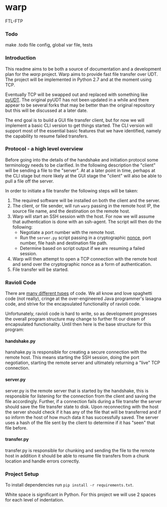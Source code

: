 warp
====

FTL-FTP

### Todo
make .todo file
config, global var file,
tests

### Introduction
This readme aims to be both a source of documentation and a development plan
for the *warp* project. Warp aims to provide fast file transfer over UDT. 
The project will be implemented in Python 2.7 and at the moment using TCP.

Eventually TCP will be swapped out and replaced with something like 
[pyUDT](https://github.com/cjhanks/PyUDT). The original pyUDT has not been 
updated in a while and there appear to be several forks that may be better than
the original repository but this will be discussed at a later date. 

The end goal is to build a GUI file transfer client, but for now we will 
implement a basic CLI version to get things started. The CLI version will 
support most of the essential basic features that we have identified, namely 
the capability to resume failed transfers.

### Protocol - a high level overview
Before going into the details of the handshake and initiation protocol some
terminology needs to be clarified. In the following description the 
"client" will be sending a file to the "server". At at a later point in time,
perhaps at the CLI stage but more likely at the GUI stage the "client" will 
also be able to pull a file off the server.

In order to initiate a file transfer the following steps will be taken:

1. The required software will be installed on both the client and the server.
2. The client, or file sender, will run `warp` passing in the remote host 
IP, the source file name, and the destination on the remote host.
3. Warp will start an SSH session with the host. For now we will assume
that authentication is done with an ssh-agent. The script will then do the 
following:
    - Negotiate a port number with the remote host.
    - Run the `server.py` script passing in a cryptographic 
      [nonce](http://en.wikipedia.org/wiki/Cryptographic_nonce), port 
      number, file hash and destination file path.
    - Determine based on script output if we are resuming a failed session.
4. Warp will then attempt to open a TCP connection with the remote host and 
send over the cryptographic nonce as a form of authentication. 
5. File transfer will be started.

### Ravioli Code
There are [many different types](http://en.wikipedia.org/wiki/Spaghetti_code#Related_terms) 
of code. We all know and love spaghetti code (not really), cringe at the 
over-engineered Java programmer's lasagna code, and strive for the encapsulated
functionality of ravioli code. 

Unfortunately, ravioli code is hard to write, so as development progresses the
overall program structure may change to further fit our dream of encapsulated
functionality. Until then here is the base structure for this program:

#### handshake.py
hanshake.py is responsible for creating a secure connection with the remote 
host. This means starting the SSH session, doing the port negotiation, 
starting the remote server and ultimately returning a "live" TCP connection.

#### server.py
server.py is the remote server that is started by the handshake, this is responsible
for listening for the connection from the client and saving the file 
accordingly. Further, if a connection fails during a file transfer the server
should save the file transfer state to disk. Upon reconnecting with the host
the server should check if it has any of the file that will be transferred
and if so inform the host of how much data it has successfully saved. The
server uses a hash of the file sent by the client to determine if it has
"seen" that file before. 

#### transfer.py
transfer.py is responsible for chunking and sending the file to the remote host
in addition it should be able to resume file transfers from a chunk location
and handle errors correctly.

### Project Setup
To install dependencies run `pip install -r requirements.txt`.

White space is significant in Python. For this project we will use 2 spaces for
each level of indentation. 

